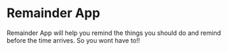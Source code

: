 # Remainder App
Remainder App will help you remind the things you should do and remind before the time arrives. So you wont have to!!
